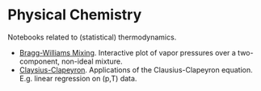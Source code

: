 # Physical Chemistry

Notebooks related to (statistical) thermodynamics.

- [Bragg-Williams Mixing](Bragg-Williams%20Model.ipynb).
  Interactive plot of vapor pressures over a two-component, non-ideal mixture.
- [Claysius-Clapeyron](Clausius-Clapeyron.ipynb).
  Applications of the Clausius-Clapeyron equation. E.g. linear regression on (p,T) data.
